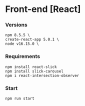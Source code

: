 # Front-end [React]

### Versions

~~~shell
npm 8.5.5 \
create-react-app 5.0.1 \
node v16.15.0 \
~~~

### Requirements

~~~shell
npm install react-slick
npm install slick-carousel
npm i react-intersection-observer
~~~

### Start

~~~shell
npm run start
~~~

